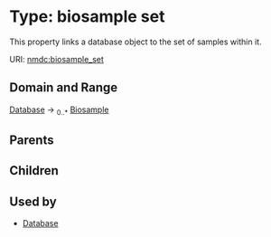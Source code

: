 
# Type: biosample set


This property links a database object to the set of samples within it.

URI: [nmdc:biosample_set](https://microbiomedata/meta/biosample_set)


## Domain and Range

[Database](Database.md) ->  <sub>0..*</sub> [Biosample](Biosample.md)

## Parents


## Children


## Used by

 * [Database](Database.md)
